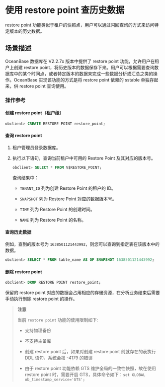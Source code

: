 使用 restore point 查历史数据
===========================================

restore point 功能类似于租户的快照点，用户可以通过闪回查询的方式来访问特定版本的历史数据。

场景描述
-------------------------

OceanBase 数据库在 V2.2.7x 版本中提供了 restore point 功能，允许用户在租户上创建 restore point，将历史版本的数据保存下来。用户可以根据需要查询数据库中的某个时间点，或者特定版本的数据来完成一些数据分析或汇总之类的操作。OceanBase 实现该功能的方式是将 restore point 依赖的 sstable 单独存起来，供 restore point 查询使用。

### 操作参考

#### 创建 restore point（租户级）

```sql
obclient> CREATE RESTORE POINT restore_point;
```

#### 查询 restore point

1. 租户管理员登录数据库。

2. 执行以下语句，查询当前租户中可用的 Restore Point 及其对应的版本号。

     ```sql
     obclient> SELECT * FROM V$RESTORE_POINT;
     ```

     查询结果中：

     * `TENANT_ID` 列为创建 Restore Point 的租户的 ID。

     * `SNAPSHOT` 列为 Restore Point 对应的数据版本号。

     * `TIME` 列为 Restore Point 的创建时间。

     * `NAME` 列为 Restore Point 的名称。

#### 查询历史数据

例如，查到的版本号为 `1638501121443992`，则您可以查询到指定表在该版本中的数据。

  ```sql
  obclient> SELECT * FROM table_name AS OF SNAPSHOT 1638501121443992;
  ```

#### 删除 restore point

```sql
obclient> DROP RESTORE POINT restore_point;
```

保留的 restore point 对应的数据会占用相应的存储资源，在分析业务结束后需要手动执行删除 restore point 的操作。

>**注意**
>
>当前 `restore point` 功能的使用限制如下:
>
>* 支持物理备份
>
>* 不支持主备库
>
>* 创建 restore point 后，如果对创建 restore point 前就存在的表执行 DDL 语句，系统会报 -4179 的错误
>
>* 由于 restore point 功能依赖 GTS 维护全局的一致性快照，故在使用 restore point 时，需要开启 GTS，具体命令如下：`set GLOBAL ob_timestamp_service='GTS';`
